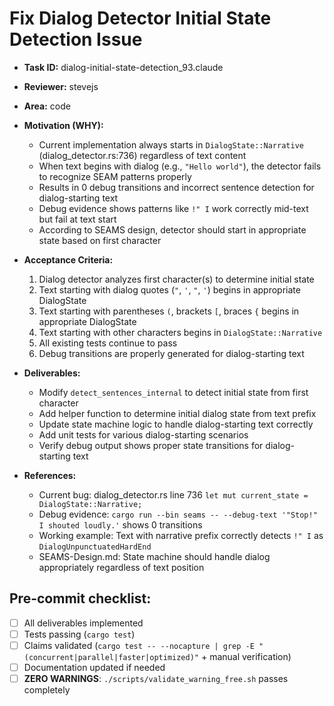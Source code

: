 # Fix Dialog Detector Initial State Detection Issue

* **Task ID:** dialog-initial-state-detection_93.claude
* **Reviewer:** stevejs
* **Area:** code
* **Motivation (WHY):**
  - Current implementation always starts in `DialogState::Narrative` (dialog_detector.rs:736) regardless of text content
  - When text begins with dialog (e.g., `"Hello world"`), the detector fails to recognize SEAM patterns properly
  - Results in 0 debug transitions and incorrect sentence detection for dialog-starting text
  - Debug evidence shows patterns like `!" I` work correctly mid-text but fail at text start
  - According to SEAMS design, detector should start in appropriate state based on first character

* **Acceptance Criteria:**
  1. Dialog detector analyzes first character(s) to determine initial state
  2. Text starting with dialog quotes (`"`, `'`, `"`, `'`) begins in appropriate DialogState
  3. Text starting with parentheses `(`, brackets `[`, braces `{` begins in appropriate DialogState
  4. Text starting with other characters begins in `DialogState::Narrative`
  5. All existing tests continue to pass
  6. Debug transitions are properly generated for dialog-starting text

* **Deliverables:**
  - Modify `detect_sentences_internal` to detect initial state from first character
  - Add helper function to determine initial dialog state from text prefix
  - Update state machine logic to handle dialog-starting text correctly
  - Add unit tests for various dialog-starting scenarios
  - Verify debug output shows proper state transitions for dialog-starting text

* **References:**
  - Current bug: dialog_detector.rs line 736 `let mut current_state = DialogState::Narrative;`
  - Debug evidence: `cargo run --bin seams -- --debug-text '"Stop!" I shouted loudly.'` shows 0 transitions
  - Working example: Text with narrative prefix correctly detects `!" I` as `DialogUnpunctuatedHardEnd`
  - SEAMS-Design.md: State machine should handle dialog appropriately regardless of text position

## Pre-commit checklist:
- [ ] All deliverables implemented
- [ ] Tests passing (`cargo test`)
- [ ] Claims validated (`cargo test -- --nocapture | grep -E "(concurrent|parallel|faster|optimized)"` + manual verification)
- [ ] Documentation updated if needed
- [ ] **ZERO WARNINGS**: `./scripts/validate_warning_free.sh` passes completely